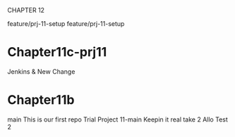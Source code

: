 CHAPTER 12

feature/prj-11-setup
feature/prj-11-setup
# Chapter11c-prj11
Jenkins & New Change
# Chapter11b

main
This is our first repo
Trial Project 11-main
Keepin it real
take 2
Allo
Test 2
